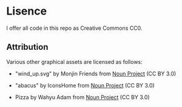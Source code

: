 # Lisence

I offer all code in this repo as Creative Commons CC0.

## Attribution

Various other graphical assets are licensed as follows:

* "wind_up.svg" by Monjin Friends from <a href="https://thenounproject.com/browse/icons/term/wind-up/" target="_blank" title="wind up Icons">Noun Project</a> (CC BY 3.0)

* "abacus" by IconsHome from <a href="https://thenounproject.com/browse/icons/term/abacus/" target="_blank" title="Abacus Icons">Noun Project</a> (CC BY 3.0)

* Pizza by Wahyu Adam from <a href="https://thenounproject.com/browse/icons/term/pizza/" target="_blank" title="Pizza Icons">Noun Project</a> (CC BY 3.0)
